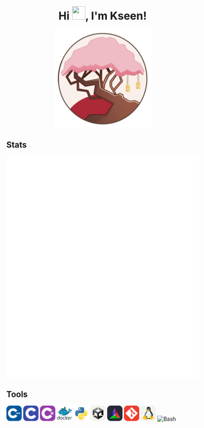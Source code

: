 <img src="https://komarev.com/ghpvc/?username=Kseen715&style=flat-square&color=blue" alt=""/>
<h1 align="center">Hi <img height="35px" src="https://raw.githubusercontent.com/MartinHeinz/MartinHeinz/master/wave.gif" width="35px">, I'm Kseen!</h1>
<p align="center">
  <img src="https://github.com/Kseen715/imgs/blob/main/sakura_kharune.png" />
</p>

## Stats
<img align="center" src="/github-metrics.svg" alt="Metrics">

## Tools
<div>
  <img src= "https://github.com/Jirafey/Jirafey/raw/main/images/CPP.svg" title="CPP" alt="CPP" width="40" height="40"/>
  <img src= "https://github.com/Jirafey/Jirafey/raw/main/images/C.svg" title="C" alt="C" width="40" height="40"/>
  <img src= "https://github.com/Jirafey/Jirafey/raw/main/images/CS.svg" title="C#" alt="C#" width="40" height="40"/>
  <img src= "https://raw.githubusercontent.com/devicons/devicon/master/icons/docker/docker-original-wordmark.svg" title="Docker" alt="Docker" width="40" height="40"/>
  <img src= "https://raw.githubusercontent.com/devicons/devicon/master/icons/python/python-original.svg" title="Python" alt="Python" width="40" height="40"/>
  <img src= "https://github.com/Jirafey/Jirafey/blob/main/images/Unity-Light.svg" title="Unity" alt="Unity" width="40" height="40"/>
  <img src="https://github.com/Jirafey/Jirafey/blob/main/images/CMake-Dark.svg" title="Cmake" **alt="Cmake" width="40" height="40"/>
  <img src="https://github.com/Jirafey/Jirafey/blob/main/images/Git.svg" title="Git" **alt="Git" width="40" height="40"/>
  <img src= "https://github.com/Jirafey/Jirafey/raw/main/images/Linux-Light.svg" title="Linux" alt="Linux" width="40" height="40"/>
  <img src= "https://camo.githubusercontent.com/570197c35feaaeb87e127db0dfbeb8085ed1e1d18120d0a396452794d797bd77/68747470733a2f2f75706c6f61642e77696b696d656469612e6f72672f77696b6970656469612f636f6d6d6f6e732f7468756d622f382f38322f476e752d626173682d6c6f676f2e7376672f3235363070782d476e752d626173682d6c6f676f2e7376672e706e67" title="Bash" alt="Bash" width="100" height="40"/>  
</div>
